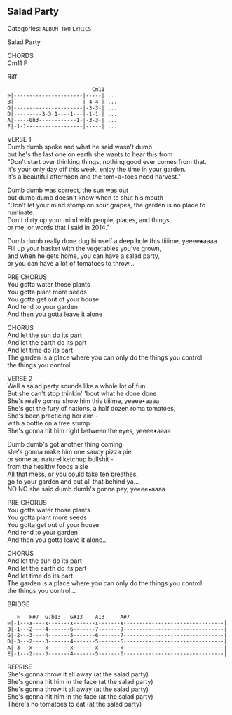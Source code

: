 ## Salad Party  
Categories: `ALBUM TWO` `LYRICS`  
  
Salad Party  
  
CHORDS  
Cm11    F  
  
Riff
```
                           Cm11  
e|----------------------|-----| ...  
B|----------------------|-4-4-| ...  
G|----------------------|-3-3-| ...  
D|---------3-3-1----1---|-1-1-| ...  
A|-----0h3------------1-|-3-3-| ...  
E|-1-1------------------|-----| ...  
```  
  
VERSE 1  
Dumb dumb spoke and what he said wasn't dumb  
but he's the last one on earth she wants to hear this from  
"Don't start over thinking things, nothing good ever comes from that.  
It's your only day off this week, enjoy the time in your garden.  
It's a beautiful afternoon and the tom•a•toes need harvest."  
  
Dumb dumb was correct, the sun was out  
but dumb dumb doesn't know when to shut his mouth  
"Don't let your mind stomp on sour grapes, the garden is no place to ruminate.  
Don't dirty up your mind with people, places, and things,  
or me, or words that I said in 2014."  
  
Dumb dumb really done dug himself a deep hole this tiiiime, yeeee•aaaa  
Fill up your basket with the vegetables you've grown,  
and when he gets home, you can have a salad party,  
or you can have a lot of tomatoes to throw...  
  
PRE CHORUS  
You gotta water those plants  
You gotta plant more seeds  
You gotta get out of your house  
And tend to your garden  
And then you gotta leave it alone  
  
CHORUS  
And let the sun do its part  
And let the earth do its part  
And let time do its part  
The garden is a place where you can only do the things you control  
the things you control  
  
VERSE 2  
Well a salad party sounds like a whole lot of fun  
But she can't stop thinkin' 'bout what he done done  
She's really gonna show him this tiiiime, yeeee•aaaa  
She's got the fury of nations, a half dozen roma tomatoes,  
She's been practicing her aim -  
with a bottle on a tree stump  
She's gonna hit him right between the eyes, yeeee•aaaa  
  
Dumb dumb's got another thing coming  
she's gonna make him one saucy pizza pie  
or some au naturel ketchup bullshit -  
from the healthy foods aisle  
All that mess, or you could take ten breathes,  
go to your garden and put all that behind ya...  
NO NO she said dumb dumb's gonna pay, yeeee•aaaa  
  
PRE CHORUS  
You gotta water those plants  
You gotta plant more seeds  
You gotta get out of your house  
And tend to your garden  
And then you gotta leave it alone...  
  
CHORUS  
And let the sun do its part  
And let the earth do its part  
And let time do its part  
The garden is a place where you can only do the things you control  
the things you control...  
  
BRIDGE  
```
   F   F#7  G7b13   G#13    A13     A#7  
e|-1---x----x-------x-------x-------x--------------------------------|  
B|-1---2----4-------6-------7-------9--------------------------------|  
G|-2---3----4-------5-------6-------7--------------------------------|  
D|-3---2----3-------4-------5-------6--------------------------------|  
A|-3---x----x-------x-------x-------x--------------------------------|  
E|-1---2----3-------4-------5-------6--------------------------------|  
```

REPRISE  
She's gonna throw it all away (at the salad party)  
She's gonna hit him in the face (at the salad party)  
She's gonna throw it all away (at the salad party)  
She's gonna hit him in the face (at the salad party)  
There's no tomatoes to eat (at the salad party)  
